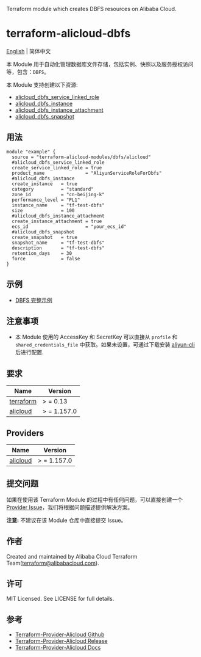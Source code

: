 Terraform module which creates DBFS resources on Alibaba Cloud.

terraform-alicloud-dbfs
=====================================================================

[English](https://github.com/terraform-alicloud-modules/terraform-alicloud-dbfs/blob/main/README.md) | 简体中文

本 Module 用于自动化管理数据库文件存储，包括实例、快照以及服务授权访问等，包含：`DBFS`。

本 Module 支持创建以下资源:

* [alicloud_dbfs_service_linked_role](https://registry.terraform.io/providers/aliyun/alicloud/latest/docs/resources/dbfs_service_linked_role)
* [alicloud_dbfs_instance](https://registry.terraform.io/providers/aliyun/alicloud/latest/docs/resources/dbfs_instance)
* [alicloud_dbfs_instance_attachment](https://registry.terraform.io/providers/aliyun/alicloud/latest/docs/resources/dbfs_instance_attachment)
* [alicloud_dbfs_snapshot](https://registry.terraform.io/providers/aliyun/alicloud/latest/docs/resources/dbfs_snapshot)

## 用法

```hcl
module "example" {
  source = "terraform-alicloud-modules/dbfs/alicloud"
  #alicloud_dbfs_service_linked_role
  create_service_linked_role = true
  product_name               = "AliyunServiceRoleForDbfs"
  #alicloud_dbfs_instance
  create_instance   = true
  category          = "standard"
  zone_id           = "cn-beijing-k"
  performance_level = "PL1"
  instance_name     = "tf-test-dbfs"
  size              = 100
  #alicloud_dbfs_instance_attachment
  create_instance_attachment = true
  ecs_id                     = "your_ecs_id"
  #alicloud_dbfs_snapshot
  create_snapshot   = true
  snapshot_name     = "tf-test-dbfs"
  description       = "tf-test-dbfs"
  retention_days    = 30
  force             = false
}
```

## 示例

* [DBFS 完整示例](https://github.com/terraform-alicloud-modules/terraform-alicloud-dbfs/tree/main/examples/complete)

## 注意事项

* 本 Module 使用的 AccessKey 和 SecretKey 可以直接从 `profile` 和 `shared_credentials_file`
  中获取。如果未设置，可通过下载安装 [aliyun-cli](https://github.com/aliyun/aliyun-cli#installation) 后进行配置.

## 要求

| Name | Version |
|------|---------|
| <a name="requirement_terraform"></a> [terraform](#requirement\_terraform) | > = 0.13 |
| <a name="requirement_alicloud"></a> [alicloud](#requirement\_alicloud) | > = 1.157.0 |

## Providers

| Name | Version |
|------|---------|
| <a name="provider_alicloud"></a> [alicloud](#provider\_alicloud) | > = 1.157.0 |

## 提交问题

如果在使用该 Terraform Module
的过程中有任何问题，可以直接创建一个 [Provider Issue](https://github.com/aliyun/terraform-provider-alicloud/issues/new)，我们将根据问题描述提供解决方案。

**注意:** 不建议在该 Module 仓库中直接提交 Issue。

## 作者

Created and maintained by Alibaba Cloud Terraform Team(terraform@alibabacloud.com).

## 许可

MIT Licensed. See LICENSE for full details.

## 参考

* [Terraform-Provider-Alicloud Github](https://github.com/aliyun/terraform-provider-alicloud)
* [Terraform-Provider-Alicloud Release](https://releases.hashicorp.com/terraform-provider-alicloud/)
* [Terraform-Provider-Alicloud Docs](https://registry.terraform.io/providers/aliyun/alicloud/latest/docs)